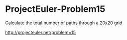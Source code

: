ProjectEuler-Problem15
======================

Calculate the total number of paths through a 20x20 grid

http://projecteuler.net/problem=15
